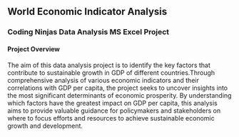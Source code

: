 ## World Economic Indicator Analysis
### Coding Ninjas Data Analysis MS Excel Project
#### Project Overview
The aim of this data analysis project is to identify the key factors that contribute to sustainable growth in GDP of different countries.Through comprehensive analysis of various economic indicators and their correlations with GDP per capita, the project seeks to uncover insights into the most significant determinants of economic prosperity. By understanding which factors have the greatest impact on GDP per capita, this analysis aims to provide valuable guidance for policymakers and stakeholders on where to focus efforts and resources to achieve sustainable economic growth and development.
